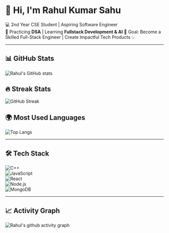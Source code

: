 # 👋 Hi, I'm Rahul Kumar Sahu  

💻 2nd Year CSE Student | Aspiring Software Engineer  
🚀 Practicing **DSA** | Learning **Fullstack Development & AI** 
🎯 Goal: Become a Skilled Full-Stack Engineer | Create Impactful Tech Products 💡

---

## 📊 GitHub Stats  
![Rahul's GitHub stats](https://github-readme-stats.vercel.app/api?username=rahulsahu-18&show_icons=true&theme=radical)  

## 🔥 Streak Stats  
![GitHub Streak](https://streak-stats.demolab.com?user=rahulsahu-18&theme=highcontrast)  

## 🌍 Most Used Languages  
![Top Langs](https://github-readme-stats.vercel.app/api/top-langs/?username=rahulsahu-18&layout=compact&theme=tokyonight)  

---

## 🛠️ Tech Stack  
![C++](https://img.shields.io/badge/-C++-00599C?logo=c%2b%2b&logoColor=white)  
![JavaScript](https://img.shields.io/badge/-JavaScript-black?logo=javascript&logoColor=yellow)  
![React](https://img.shields.io/badge/-React-61DAFB?logo=react&logoColor=black)  
![Node.js](https://img.shields.io/badge/-Node.js-339933?logo=node.js&logoColor=white)  
![MongoDB](https://img.shields.io/badge/-MongoDB-47A248?logo=mongodb&logoColor=white)  

---

## 📈 Activity Graph  
![Rahul's github activity graph](https://github-readme-activity-graph.vercel.app/graph?username=rahulsahu-18&theme=react-dark)  
